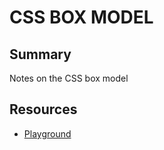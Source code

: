 # CSS BOX MODEL

## Summary

Notes on the CSS box model

## Resources

- [Playground](https://css-playground.com/view/53/box-model-introduction-playground)
